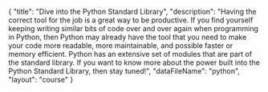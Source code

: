 {
	"title": "Dive into the Python Standard Library",
	"description": "Having the correct tool for the job is a great way to be productive. If you find yourself keeping writing similar bits of code over and over again when programming in Python, then Python may already have the tool that you need to make your code more readable, more maintainable, and possible faster or memory efficient. Python has an extensive set of modules that are part of the standard library. If you want to know more about the power built into the Python Standard Library, then stay tuned!",
	"dataFileName": "python",
	"layout": "course"
}